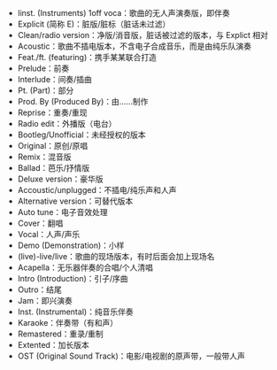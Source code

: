 - linst. (Instruments) 1off voca：歌曲的无人声演奏版，即伴奏
- Explicit (简称 E)：脏版/脏标（脏话未过滤）
- Clean/radio version：净版/消音版，脏话被过滤的版本，与 Explict 相对
- Acoustic：歌曲不插电版本，不含电子合成音乐，而是由纯乐队演奏
- Feat./ft. (featuring)：携手某某联合打造
- Prelude：前奏
- Interlude：间奏/插曲
- Pt. (Part)：部分
- Prod. By (Produced By)：由……制作
- Reprise：重奏/重现
- Radio edit：外播版（电台）
- Bootleg/Unofficial：未经授权的版本
- Original：原创/原唱
- Remix：混音版
- Ballad：芭乐/抒情版
- Deluxe version：豪华版
- Accoustic/unplugged：不插电/纯乐声和人声
- Alternative version：可替代版本
- Auto tune：电子音效处理
- Cover：翻唱
- Vocal：人声/声乐
- Demo (Demonstration)：小样
- (live)-live/live：歌曲的现场版本，有时后面会加上现场名
- Acapella：无乐器伴奏的合唱/个人清唱
- Intro (Introduction)：引子/序曲
- Outro：结尾
- Jam：即兴演奏
- Inst. (Instrumental)：纯音乐伴奏
- Karaoke：伴奏带（有和声）
- Remastered：重录/重制
- Extented：加长版本
- OST (Original Sound Track)：电影/电视剧的原声带，一般带人声